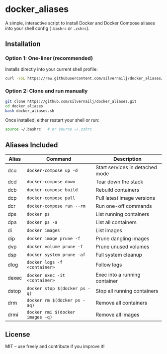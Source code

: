 # docker_aliases
A simple, interactive script to install Docker and Docker Compose aliases into your shell config (`.bashrc` or `.zshrc`).

## Installation

### Option 1: One-liner (recommended)
Installs directly into your current shell profile:
```bash
curl -sSL https://raw.githubusercontent.com/silvernailj/docker_aliases/main/docker_aliases.sh | bash
```

### Option 2: Clone and run manually
```bash
git clone https://github.com/silvernailj/docker_aliases.git
cd docker_aliases
bash docker_aliases.sh
```

Once installed, either restart your shell or run:
```bash
source ~/.bashrc   # or source ~/.zshrc
```

## Aliases Included

| Alias  | Command                             | Description                        |
|--------|-------------------------------------|------------------------------------|
| dcu    | `docker-compose up -d`              | Start services in detached mode    |
| dcd    | `docker-compose down`               | Tear down the stack                |
| dcb    | `docker-compose build`              | Rebuild containers                 |
| dcp    | `docker-compose pull`               | Pull latest image versions         |
| dcr    | `docker-compose run --rm`           | Run one-off commands               |
| dps    | `docker ps`                         | List running containers            |
| dpa    | `docker ps -a`                      | List all containers                |
| di     | `docker images`                     | List images                        |
| dip    | `docker image prune -f`             | Prune dangling images              |
| dvp    | `docker volume prune -f`            | Prune unused volumes               |
| dsp    | `docker system prune -af`           | Full system cleanup                |
| dlog   | `docker logs -f <container>`        | Follow logs                        |
| dexec  | `docker exec -it <container>`       | Exec into a running container      |
| dstop  | `docker stop $(docker ps -q)`       | Stop all running containers        |
| drm    | `docker rm $(docker ps -aq)`        | Remove all containers              |
| drmi   | `docker rmi $(docker images -q)`    | Remove all images                  |

## License

MIT – use freely and contribute if you improve it!
